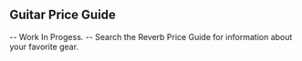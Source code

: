 ## Guitar Price Guide
-- Work In Progess. 
-- Search the Reverb Price Guide for information about your favorite gear.